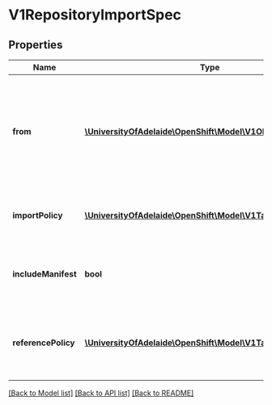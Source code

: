 # V1RepositoryImportSpec

## Properties
Name | Type | Description | Notes
------------ | ------------- | ------------- | -------------
**from** | [**\UniversityOfAdelaide\OpenShift\Model\V1ObjectReference**](V1ObjectReference.md) | From is the source for the image repository to import; only kind DockerImage and a name of a Docker image repository is allowed | 
**importPolicy** | [**\UniversityOfAdelaide\OpenShift\Model\V1TagImportPolicy**](V1TagImportPolicy.md) | ImportPolicy is the policy controlling how the image is imported | [optional] 
**includeManifest** | **bool** | IncludeManifest determines if the manifest for each image is returned in the response | [optional] 
**referencePolicy** | [**\UniversityOfAdelaide\OpenShift\Model\V1TagReferencePolicy**](V1TagReferencePolicy.md) | ReferencePolicy defines how other components should consume the image | [optional] 

[[Back to Model list]](../README.md#documentation-for-models) [[Back to API list]](../README.md#documentation-for-api-endpoints) [[Back to README]](../README.md)


